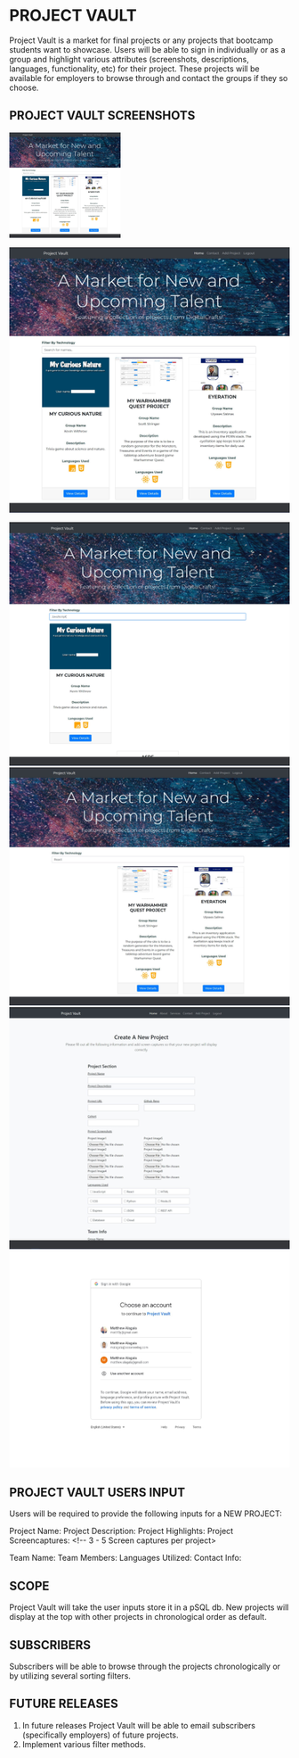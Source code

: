 # PROJECT VAULT

Project Vault is a market for final projects or any projects that bootcamp students want to showcase. Users will be able to sign in individually or as a group and highlight various attributes (screenshots, descriptions, languages, functionality, etc) for their project. These projects will be available for employers to browse through and contact the groups if they so choose. 

## PROJECT VAULT SCREENSHOTS

<img src="https://github.com/mattalagala/FinalProject/blob/master/public/uploads/mattproject1.jpg" width="200">

![Image of Project Vault](https://github.com/mattalagala/FinalProject/blob/master/public/uploads/mattproject1.jpg)<!-- .element height="50%" width="50%" -->

![Image of Project Vault](https://github.com/mattalagala/FinalProject/blob/master/public/uploads/mattproject2.jpg)
![Image of Project Vault](https://github.com/mattalagala/FinalProject/blob/master/public/uploads/mattproject3.jpg)
![Image of Project Vault](https://github.com/mattalagala/FinalProject/blob/master/public/uploads/mattproject4.jpg)
![Image of Project Vault](https://github.com/mattalagala/FinalProject/blob/master/public/uploads/mattproject8.jpg)




## PROJECT VAULT USERS INPUT
Users will be required to provide the following inputs for a NEW PROJECT:

Project Name: 
Project Description: 
Project Highlights: <!-- What did you learn from this project (Something that will make the teams marketable to future employers)-->
Project Screencaptures: <!-- 3 - 5 Screen captures per project>

Team Name:
Team Members:
Languages Utilized:
Contact Info:

## SCOPE
Project Vault will take the user inputs store it in a pSQL db. New projects will display at the top with other projects in chronological order as default. 

## SUBSCRIBERS
Subscribers will be able to browse through the projects chronologically or by utilizing several sorting filters. 

## FUTURE RELEASES
1. In future releases Project Vault will be able to email subscribers (specifically employers) of future projects. 
2. Implement various filter methods. 
